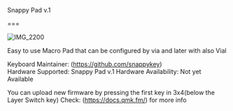 Snappy Pad v.1

===

![IMG_2200](https://github.com/user-attachments/assets/47ee9902-2ae0-4c57-afa1-145c13ab07e4)

Easy to use Macro Pad that can be configured by via and later with also Vial

Keyboard Maintainer: (https://github.com/snappykey)  
Hardware Supported: Snappy Pad v.1
Hardware Availability: Not yet Available

You can upload new firmware by pressing the first key in 3x4(below the Layer Switch key)
Check: (https://docs.qmk.fm/) for more info
